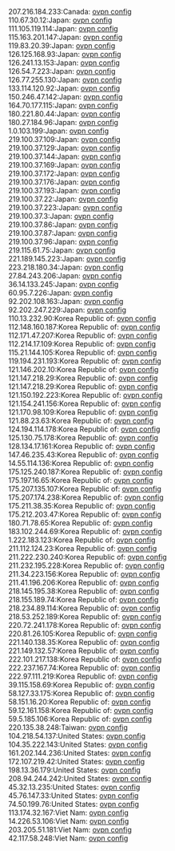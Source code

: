 207.216.184.233:Canada: [ovpn config](vpn/207_216_184_233.ovpn)  
110.67.30.12:Japan: [ovpn config](vpn/110_67_30_12.ovpn)  
111.105.119.114:Japan: [ovpn config](vpn/111_105_119_114.ovpn)  
115.163.201.147:Japan: [ovpn config](vpn/115_163_201_147.ovpn)  
119.83.20.39:Japan: [ovpn config](vpn/119_83_20_39.ovpn)  
126.125.168.93:Japan: [ovpn config](vpn/126_125_168_93.ovpn)  
126.241.13.153:Japan: [ovpn config](vpn/126_241_13_153.ovpn)  
126.54.7.223:Japan: [ovpn config](vpn/126_54_7_223.ovpn)  
126.77.255.130:Japan: [ovpn config](vpn/126_77_255_130.ovpn)  
133.114.120.92:Japan: [ovpn config](vpn/133_114_120_92.ovpn)  
150.246.47.142:Japan: [ovpn config](vpn/150_246_47_142.ovpn)  
164.70.177.115:Japan: [ovpn config](vpn/164_70_177_115.ovpn)  
180.221.80.44:Japan: [ovpn config](vpn/180_221_80_44.ovpn)  
180.27.184.96:Japan: [ovpn config](vpn/180_27_184_96.ovpn)  
1.0.103.199:Japan: [ovpn config](vpn/1_0_103_199.ovpn)  
219.100.37.109:Japan: [ovpn config](vpn/219_100_37_109.ovpn)  
219.100.37.129:Japan: [ovpn config](vpn/219_100_37_129.ovpn)  
219.100.37.144:Japan: [ovpn config](vpn/219_100_37_144.ovpn)  
219.100.37.169:Japan: [ovpn config](vpn/219_100_37_169.ovpn)  
219.100.37.172:Japan: [ovpn config](vpn/219_100_37_172.ovpn)  
219.100.37.176:Japan: [ovpn config](vpn/219_100_37_176.ovpn)  
219.100.37.193:Japan: [ovpn config](vpn/219_100_37_193.ovpn)  
219.100.37.22:Japan: [ovpn config](vpn/219_100_37_22.ovpn)  
219.100.37.223:Japan: [ovpn config](vpn/219_100_37_223.ovpn)  
219.100.37.3:Japan: [ovpn config](vpn/219_100_37_3.ovpn)  
219.100.37.86:Japan: [ovpn config](vpn/219_100_37_86.ovpn)  
219.100.37.87:Japan: [ovpn config](vpn/219_100_37_87.ovpn)  
219.100.37.96:Japan: [ovpn config](vpn/219_100_37_96.ovpn)  
219.115.61.75:Japan: [ovpn config](vpn/219_115_61_75.ovpn)  
221.189.145.223:Japan: [ovpn config](vpn/221_189_145_223.ovpn)  
223.218.180.34:Japan: [ovpn config](vpn/223_218_180_34.ovpn)  
27.84.243.206:Japan: [ovpn config](vpn/27_84_243_206.ovpn)  
36.14.133.245:Japan: [ovpn config](vpn/36_14_133_245.ovpn)  
60.95.7.226:Japan: [ovpn config](vpn/60_95_7_226.ovpn)  
92.202.108.163:Japan: [ovpn config](vpn/92_202_108_163.ovpn)  
92.202.247.229:Japan: [ovpn config](vpn/92_202_247_229.ovpn)  
110.13.232.90:Korea Republic of: [ovpn config](vpn/110_13_232_90.ovpn)  
112.148.160.187:Korea Republic of: [ovpn config](vpn/112_148_160_187.ovpn)  
112.171.47.207:Korea Republic of: [ovpn config](vpn/112_171_47_207.ovpn)  
112.214.17.109:Korea Republic of: [ovpn config](vpn/112_214_17_109.ovpn)  
115.21.144.105:Korea Republic of: [ovpn config](vpn/115_21_144_105.ovpn)  
119.194.231.193:Korea Republic of: [ovpn config](vpn/119_194_231_193.ovpn)  
121.146.202.10:Korea Republic of: [ovpn config](vpn/121_146_202_10.ovpn)  
121.147.218.29:Korea Republic of: [ovpn config](vpn/121_147_218_29.ovpn)  
121.147.218.29:Korea Republic of: [ovpn config](vpn/121_147_218_29.ovpn)  
121.150.192.223:Korea Republic of: [ovpn config](vpn/121_150_192_223.ovpn)  
121.154.241.156:Korea Republic of: [ovpn config](vpn/121_154_241_156.ovpn)  
121.170.98.109:Korea Republic of: [ovpn config](vpn/121_170_98_109.ovpn)  
121.88.23.63:Korea Republic of: [ovpn config](vpn/121_88_23_63.ovpn)  
124.194.114.178:Korea Republic of: [ovpn config](vpn/124_194_114_178.ovpn)  
125.130.75.178:Korea Republic of: [ovpn config](vpn/125_130_75_178.ovpn)  
128.134.17.161:Korea Republic of: [ovpn config](vpn/128_134_17_161.ovpn)  
147.46.235.43:Korea Republic of: [ovpn config](vpn/147_46_235_43.ovpn)  
14.55.114.136:Korea Republic of: [ovpn config](vpn/14_55_114_136.ovpn)  
175.125.240.187:Korea Republic of: [ovpn config](vpn/175_125_240_187.ovpn)  
175.197.16.65:Korea Republic of: [ovpn config](vpn/175_197_16_65.ovpn)  
175.207.135.107:Korea Republic of: [ovpn config](vpn/175_207_135_107.ovpn)  
175.207.174.238:Korea Republic of: [ovpn config](vpn/175_207_174_238.ovpn)  
175.211.38.35:Korea Republic of: [ovpn config](vpn/175_211_38_35.ovpn)  
175.212.203.47:Korea Republic of: [ovpn config](vpn/175_212_203_47.ovpn)  
180.71.78.65:Korea Republic of: [ovpn config](vpn/180_71_78_65.ovpn)  
183.102.244.69:Korea Republic of: [ovpn config](vpn/183_102_244_69.ovpn)  
1.222.183.123:Korea Republic of: [ovpn config](vpn/1_222_183_123.ovpn)  
211.112.124.23:Korea Republic of: [ovpn config](vpn/211_112_124_23.ovpn)  
211.222.230.240:Korea Republic of: [ovpn config](vpn/211_222_230_240.ovpn)  
211.232.195.228:Korea Republic of: [ovpn config](vpn/211_232_195_228.ovpn)  
211.34.223.156:Korea Republic of: [ovpn config](vpn/211_34_223_156.ovpn)  
211.41.196.206:Korea Republic of: [ovpn config](vpn/211_41_196_206.ovpn)  
218.145.195.38:Korea Republic of: [ovpn config](vpn/218_145_195_38.ovpn)  
218.155.189.74:Korea Republic of: [ovpn config](vpn/218_155_189_74.ovpn)  
218.234.89.114:Korea Republic of: [ovpn config](vpn/218_234_89_114.ovpn)  
218.53.252.189:Korea Republic of: [ovpn config](vpn/218_53_252_189.ovpn)  
220.72.241.178:Korea Republic of: [ovpn config](vpn/220_72_241_178.ovpn)  
220.81.26.105:Korea Republic of: [ovpn config](vpn/220_81_26_105.ovpn)  
221.140.138.35:Korea Republic of: [ovpn config](vpn/221_140_138_35.ovpn)  
221.149.132.57:Korea Republic of: [ovpn config](vpn/221_149_132_57.ovpn)  
222.101.217.138:Korea Republic of: [ovpn config](vpn/222_101_217_138.ovpn)  
222.237.167.74:Korea Republic of: [ovpn config](vpn/222_237_167_74.ovpn)  
222.97.111.219:Korea Republic of: [ovpn config](vpn/222_97_111_219.ovpn)  
39.115.158.69:Korea Republic of: [ovpn config](vpn/39_115_158_69.ovpn)  
58.127.33.175:Korea Republic of: [ovpn config](vpn/58_127_33_175.ovpn)  
58.151.16.20:Korea Republic of: [ovpn config](vpn/58_151_16_20.ovpn)  
59.12.161.158:Korea Republic of: [ovpn config](vpn/59_12_161_158.ovpn)  
59.5.185.106:Korea Republic of: [ovpn config](vpn/59_5_185_106.ovpn)  
220.135.38.248:Taiwan: [ovpn config](vpn/220_135_38_248.ovpn)  
104.218.54.137:United States: [ovpn config](vpn/104_218_54_137.ovpn)  
104.35.222.143:United States: [ovpn config](vpn/104_35_222_143.ovpn)  
161.202.144.236:United States: [ovpn config](vpn/161_202_144_236.ovpn)  
172.107.219.42:United States: [ovpn config](vpn/172_107_219_42.ovpn)  
198.13.36.179:United States: [ovpn config](vpn/198_13_36_179.ovpn)  
208.94.244.242:United States: [ovpn config](vpn/208_94_244_242.ovpn)  
45.32.13.235:United States: [ovpn config](vpn/45_32_13_235.ovpn)  
45.76.147.33:United States: [ovpn config](vpn/45_76_147_33.ovpn)  
74.50.199.76:United States: [ovpn config](vpn/74_50_199_76.ovpn)  
113.174.32.167:Viet Nam: [ovpn config](vpn/113_174_32_167.ovpn)  
14.226.53.106:Viet Nam: [ovpn config](vpn/14_226_53_106.ovpn)  
203.205.51.181:Viet Nam: [ovpn config](vpn/203_205_51_181.ovpn)  
42.117.58.248:Viet Nam: [ovpn config](vpn/42_117_58_248.ovpn)  
